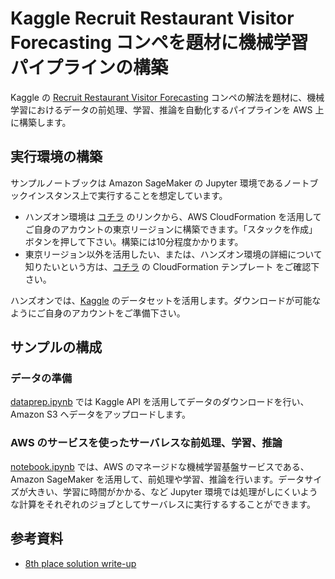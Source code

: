 # Kaggle Recruit Restaurant Visitor Forecasting コンペを題材に機械学習パイプラインの構築

Kaggle の [Recruit Restaurant Visitor Forecasting](https://www.kaggle.com/c/recruit-restaurant-visitor-forecasting) コンペの解法を題材に、機械学習におけるデータの前処理、学習、推論を自動化するパイプラインを AWS 上に構築します。

## 実行環境の構築

サンプルノートブックは Amazon SageMaker の Jupyter 環境であるノートブックインスタンス上で実行することを想定しています。

- ハンズオン環境は [コチラ](https://ap-northeast-1.console.aws.amazon.com/cloudformation/home?region=ap-northeast-1#/stacks/create/review?templateURL=https://recruit-pipeline-cfn-template.s3-ap-northeast-1.amazonaws.com/sagemaker-custom-resource.yaml&stackName=reqruit-ml-pipeline) のリンクから、AWS CloudFormation を活用してご自身のアカウントの東京リージョンに構築できます。「スタックを作成」ボタンを押して下さい。構築には10分程度かかります。
- 東京リージョン以外を活用したい、または、ハンズオン環境の詳細について知りたいという方は、[コチラ](https://github.com/tkazusa/kaggle-mlpipeline-titanic/blob/main/cfn-templates/sagemaker-custom-resource.yaml) の CloudFormation テンプレート をご確認下さい。

ハンズオンでは、[Kaggle](https://www.kaggle.com/) のデータセットを活用します。ダウンロードが可能なようにご自身のアカウントをご準備下さい。

## サンプルの構成

### データの準備

[dataprep.ipynb](https://github.com/tkazusa/kaggle-mlpipeline-Recruit-Restaurant-Visitor-Forecasting/blob/main/notebook/dataprep.ipynb) では Kaggle API を活用してデータのダウンロードを行い、Amazon S3 へデータをアップロードします。

### AWS のサービスを使ったサーバレスな前処理、学習、推論

[notebook.ipynb](https://github.com/tkazusa/kaggle-mlpipeline-Recruit-Restaurant-Visitor-Forecasting/blob/main/notebook/notebook.ipynb) では、AWS のマネージドな機械学習基盤サービスである、Amazon SageMaker を活用して、前処理や学習、推論を行います。データサイズが大きい、学習に時間がかかる、など Jupyter 環境では処理がしにくいような計算をそれぞれのジョブとしてサーバレスに実行するすることができます。

## 参考資料

- [8th place solution write-up](https://www.kaggle.com/c/recruit-restaurant-visitor-forecasting/discussion/4916a6)